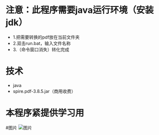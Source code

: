 # 注意：此程序需要java运行环境（安装jdk）

- 1.把需要转换的pdf放在当前文件夹
- 2.双击run.bat，输入文件名称
- 3.（命令窗口消失）转化完成

# 技术
- java
- spire.pdf-3.8.5.jar（商用收费）

# 本程序紧提供学习用

#图片
![图片](https://github.com/wangrongguo/pdftoword/001.png)